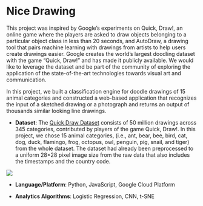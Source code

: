 # Nice Drawing
This project was inspired by Google’s experiments on Quick, Draw!, an online game where the players are asked to draw objects belonging to a particular object class in less than 20 seconds, and AutoDraw, a drawing tool that pairs machine learning with drawings from artists to help users create drawings easier. Google creates the world’s largest doodling dataset with the game “Quick, Draw!” and has made it publicly available. We would like to leverage the dataset and be part of the community of exploring the application of the state-of-the-art technologies towards visual art and communication. 

In this project, we built a classification engine for doodle drawings of 15 animal categories and constructed a web-based application that recognizes the input of a sketched drawing or a photograph and returns an output of thousands similar looking line drawings.  

+ **Dataset**: The [Quick Draw Dataset](https://github.com/googlecreativelab/quickdraw-dataset) consists of 50 million drawings across 345 categories, contributed by players of the game Quick, Draw!. In this project, we chose 15 animal categories, (i.e., ant, bear, bee, bird, cat, dog, duck, flamingo, frog, octopus, owl, penguin, pig, snail, and tiger) from the whole dataset. The dataset had already been preprocessed to a uniform 28×28 pixel image size from the raw data that also includes the timestamps and the country code.

![](https://ws2.sinaimg.cn/large/006tNbRwly1fyegrd3g0aj30gr0nm0w3.jpg)

+ **Language/Platform**: Python, JavaScript, Google Cloud Platform

+ **Analytics Algorithms**: Logistic Regression, CNN, t-SNE
